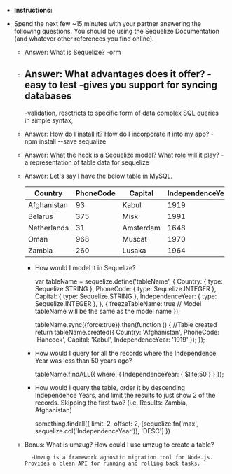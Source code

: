 * **Instructions:**

- Spend the next few ~15 minutes with your partner answering the following questions. You should be using the Sequelize Documentation (and whatever other references you find online).

	- Answer: What is Sequelize?
		-orm

	- Answer: What advantages does it offer?
		-easy to test
		-gives you support for syncing databases
		-
		-validation, resctricts to specific form of data
		complex SQL queries in simple syntax,

	- Answer: How do I install it? How do I incorporate it into my app?
		-npm install --save sequalize

	- Answer: What the heck is a Sequelize model? What role will it play?
		-a representation of table data for sequelize

	- Answer: Let's say I have the below table in MySQL. 

		| Country     | PhoneCode | Capital   | IndependenceYear |
		|-------------|-----------|-----------|------------------|
		| Afghanistan | 93        | Kabul     | 1919             |
		| Belarus     | 375       | Misk      | 1991             |
		| Netherlands | 31        | Amsterdam | 1648             |
		| Oman        | 968       | Muscat    | 1970             |
		| Zambia      | 260       | Lusaka    | 1964             |

		- How would I model it in Sequelize? 

			var tableName = sequelize.define('tableName', {
				Country: {
					type: Sequelize.STRING
				},
				PhoneCode: {
					type: Sequelize.INTEGER
				},
				Capital: {
					type: Sequelize.STRING
				},
				IndependenceYear: {
					type: Sequelize.INTEGER
				},
			},
			{
				freezeTableName: true // Model tableName will be the same as the model name
			});

			tableName.sync({force:true}).then(function () {
				//Table created
				return tableName.created({
					Country: 'Afghanistan',
					PhoneCode: 'Hancock',
					Capital: 'Kabul',
					IndependenceYear: '1919'
				});
			});


		- How would I query for all the records where the Independence Year was less than 50 years ago?

			tableName.findALL({
				where: {
					IndependenceYear: { $lite:50 }
				}
			});

		- How would I query the table, order it by descending Independence Years, and limit the results to just show 2 of the records. Skipping the first two? (i.e. Results: Zambia, Afghanistan)

			something.findall({
				limit: 2,
				offset: 2,
				[sequelize.fn('max', sequelize.col('IndependenceYear')), 'DESC']
			})

	- Bonus: What is umzug? How could I use umzug to create a table? 

			-Umzug is a framework agnostic migration tool for Node.js. Provides a clean API for running and rolling back tasks.